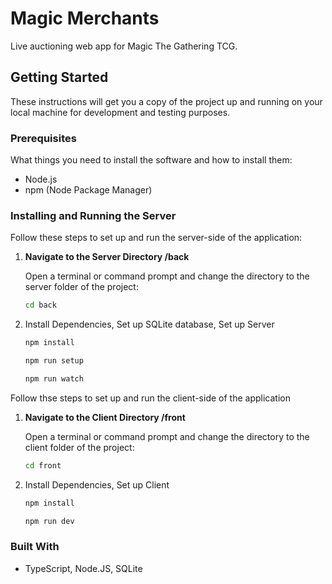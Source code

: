 # Magic Merchants

Live auctioning web app for Magic The Gathering TCG. 

## Getting Started

These instructions will get you a copy of the project up and running on your local machine for development and testing purposes.

### Prerequisites

What things you need to install the software and how to install them:

- Node.js
- npm (Node Package Manager)

### Installing and Running the Server

Follow these steps to set up and run the server-side of the application:

1. **Navigate to the Server Directory /back**

   Open a terminal or command prompt and change the directory to the server folder of the project:

   ```bash
   cd back
   ```

2. Install Dependencies, Set up SQLite database, Set up Server
   ```bash
   npm install
   ```

   ```bash
   npm run setup
   ```

   ```bash
   npm run watch
   ```


Follow thse steps to set up and run the client-side of the application

1. **Navigate to the Client Directory /front**

   Open a terminal or command prompt and change the directory to the client folder of the project:

   ```bash
   cd front
   ```

2. Install Dependencies, Set up Client
   ```bash
   npm install
   ```

   ```bash
   npm run dev
   ```

### Built With

- TypeScript, Node.JS, SQLite

